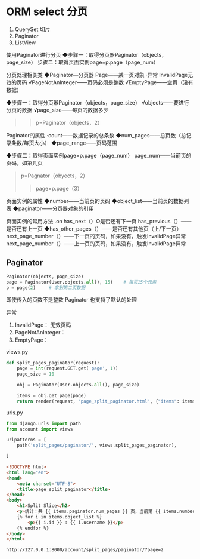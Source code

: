 # ORM select 分页

1. QuerySet 切片
2. Paginator
3. ListView

使用Paginator进行分页
◆步骤一：取得分页器Paginator（objects，page_size）
步骤二：取得页面实例page=p.page（page_num）

分页处理相关类
◆Paginator—分页器
Page——某一页对象
·异常
InvalidPage无效的页码
√PageNotAnlnteger——页码必须是整数
√EmptyPage——空页（没有数据）


◆步骤一：取得分页器Paginator（objects，page_size）
√objects——要进行分页的数据
√page_size——每页的数据多少
>>p=Paginator（objects，2）


Paginator的属性
·count——数据记录的总条数
◆num_pages——总页数（总记录条数/每页大小）
◆page_range——页码范围


◆步骤二：取得页面实例page=p.page（page_num）
page_num——当前页的页码，如第几页
>p=Pagnator（obyects，2）
>>page=p.page（3）

页面实例的属性
◆number——当前页的页码
◆object_list——当前页的数据列表
◆paginator——分页器对象的引用


页面实例的常用方法
.on has_next（）O是否还有下一页
has_previous（）——是否还有上一页
◆has_other_pages（）——是否还有其他页（上/下一页）
next_page_number（）——下一页的页码，如果没有，触发InvalidPage异常
next_page_number（）——上一页的页码，如果没有，触发InvalidPage异常





## Paginator
```py
Paginator(objects, page_size)
page = Paginator(User.objects.all(), 15)    # 每页15个元素
p = page(2)     # 拿到第二页数据
```

即使传入的页数不是整数 Paginator 也支持了默认的处理

异常
1. InvalidPage： 无效页码
2. PageNotAnInteger：
3. EmptyPage：


views.py
```py
def split_pages_paginator(request):
    page = int(request.GET.get('page', 1))
    page_size = 10

    obj = Paginator(User.objects.all(), page_size)

    items = obj.get_page(page)
    return render(request, 'page_split_paginator.html', {"items": items})
```

urls.py
```py
from django.urls import path
from account import views

urlpatterns = [
    path('split_pages/paginator/', views.split_pages_paginator),

]
```
```html
<!DOCTYPE html>
<html lang="en">
<head>
    <meta charset="UTF-8">
    <title>page_split_paginator</title>
</head>
<body>
    <h2>Split Slice</h2>
    <p>统计：共 {{ items.paginator.num_pages }} 页，当前第 {{ items.number }} 页</p>
    {% for i in items.object_list %}
        <p>{{ i.id }} : {{ i.username }}</p>
    {% endfor %}
</body>
</html>
```

```url
http://127.0.0.1:8000/account/split_pages/paginator/?page=2
```


